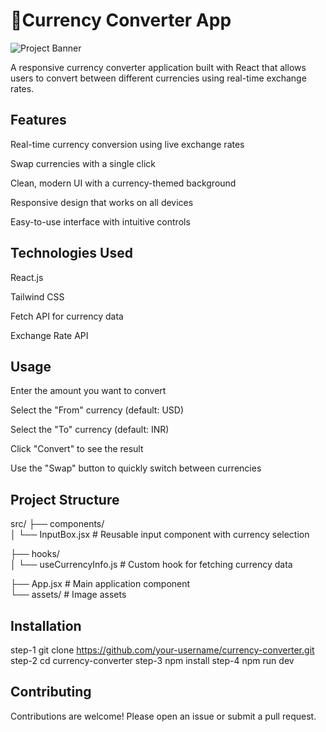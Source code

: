 # 💱Currency Converter App
![Project Banner]()

A responsive currency converter application built with React that allows users to convert between different currencies using real-time exchange rates.

## Features
Real-time currency conversion using live exchange rates

Swap currencies with a single click

Clean, modern UI with a currency-themed background

Responsive design that works on all devices

Easy-to-use interface with intuitive controls

## Technologies Used
React.js

Tailwind CSS

Fetch API for currency data

Exchange Rate API

## Usage
Enter the amount you want to convert

Select the "From" currency (default: USD)

Select the "To" currency (default: INR)

Click "Convert" to see the result

Use the "Swap" button to quickly switch between currencies
## Project Structure
src/
├── components/<br>
│   └── InputBox.jsx      # Reusable input component with currency selection <br>

├── hooks/ <br>
│   └── useCurrencyInfo.js # Custom hook for fetching currency data <br>

├── App.jsx  # Main application component <br>
  └── assets/               # Image assets

## Installation
 step-1 git clone https://github.com/your-username/currency-converter.git
 step-2 cd currency-converter
 step-3 npm install
 step-4 npm run dev

## Contributing
Contributions are welcome! Please open an issue or submit a pull request.
